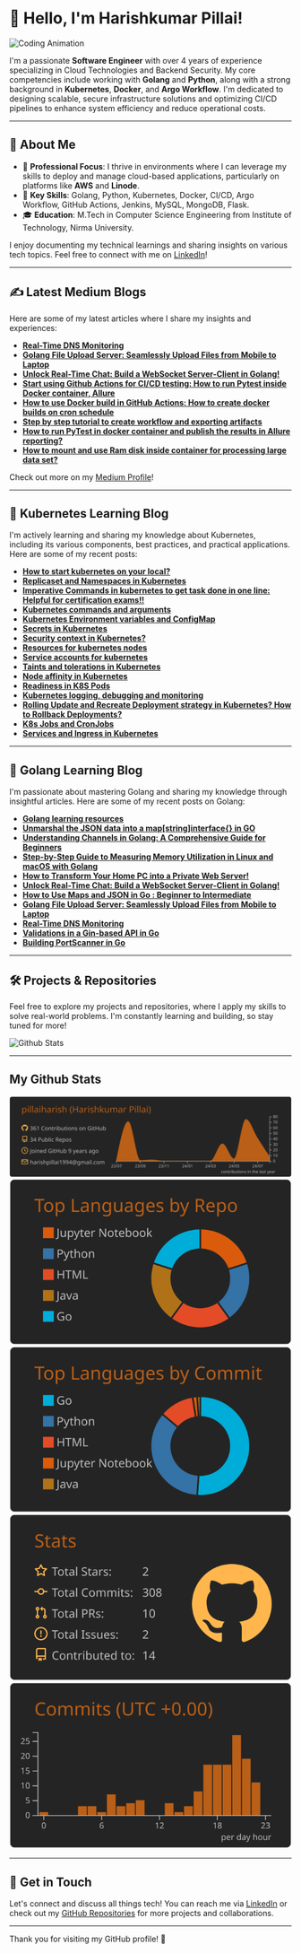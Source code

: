 # 👋 Hello, I'm Harishkumar Pillai!

![Coding Animation](https://media.giphy.com/media/M9kgjEsLG6LMbYC9dl/giphy.gif)

I'm a passionate **Software Engineer** with over 4 years of experience specializing in Cloud Technologies and Backend Security. My core competencies include working with **Golang** and **Python**, along with a strong background in **Kubernetes**, **Docker**, and **Argo Workflow**. I'm dedicated to designing scalable, secure infrastructure solutions and optimizing CI/CD pipelines to enhance system efficiency and reduce operational costs.

---

## 🚀 About Me

- 🌟 **Professional Focus**: I thrive in environments where I can leverage my skills to deploy and manage cloud-based applications, particularly on platforms like **AWS** and **Linode**.
- 🔧 **Key Skills**: Golang, Python, Kubernetes, Docker, CI/CD, Argo Workflow, GitHub Actions, Jenkins, MySQL, MongoDB, Flask.
- 🎓 **Education**: M.Tech in Computer Science Engineering from Institute of Technology, Nirma University.

I enjoy documenting my technical learnings and sharing insights on various tech topics. Feel free to connect with me on [LinkedIn](https://www.linkedin.com/in/pillaiharishkumar/)!

---

## ✍️ Latest Medium Blogs

Here are some of my latest articles where I share my insights and experiences:

- [**Real-Time DNS Monitoring**](https://medium.com/@harishpillai1994/real-time-dns-monitoring-1bd37cb43f9a)
- [**Golang File Upload Server: Seamlessly Upload Files from Mobile to Laptop**](https://medium.com/@harishpillai1994/how-to-build-a-file-upload-server-in-go-seamlessly-upload-files-from-mobile-to-laptop-7f4b06679de1)
- [**Unlock Real-Time Chat: Build a WebSocket Server-Client in Golang!**](https://medium.com/stackademic/unlock-real-time-chat-build-a-websocket-server-client-in-golang-2d23f469a14b)
- [**Start using Github Actions for CI/CD testing: How to run Pytest inside Docker container, Allure**](https://medium.com/@harishpillai1994/github-automation-awesomeness-run-pytest-allure-reports-and-publish-automatically-on-github-82241266839a)
- [**How to use Docker build in GitHub Actions: How to create docker builds on cron schedule**](https://medium.com/@harishpillai1994/github-actions-mastering-docker-image-builds-in-github-actions-workflows-as-cron-or-manual-trigger-a493ab7818a)
- [**Step by step tutorial to create workflow and exporting artifacts**](https://medium.com/@harishpillai1994/efficient-test-execution-in-github-actions-exporting-artifacts-for-enhanced-insights-7c5fbf28e045)
- [**How to run PyTest in docker container and publish the results in Allure reporting?**](https://medium.com/@harishpillai1994/how-to-run-pytest-in-docker-container-and-publish-the-results-in-allure-reporting-a96499f28f9f)
- [**How to mount and use Ram disk inside container for processing large data set?**](https://medium.com/@harishpillai1994/how-to-mount-and-use-ram-disk-inside-container-for-processing-large-data-set-53c3f3e2161a)

Check out more on my [Medium Profile](https://medium.com/@harishpillai1994)!

---

## 📘 Kubernetes Learning Blog

I'm actively learning and sharing my knowledge about Kubernetes, including its various components, best practices, and practical applications. Here are some of my recent posts:

- [**How to start kubernetes on your local?**](https://medium.com/@harishpillai1994/how-to-start-kubernetes-on-your-local-ead283dc06ca)
- [**Replicaset and Namespaces in Kubernetes**](https://medium.com/@harishpillai1994/replicaset-in-kubernetes-2b597c4f44e0)
- [**Imperative Commands in kubernetes to get task done in one line: Helpful for certification exams!!**](https://medium.com/@harishpillai1994/imperative-commands-in-kubernetes-to-get-task-done-in-one-line-helpful-for-certification-exams-75f403dedbba)
- [**Kubernetes commands and arguments**](https://medium.com/@harishpillai1994/kubernetes-commands-and-arguments-f75c6c7341de)
- [**Kubernetes Environment variables and ConfigMap**](https://medium.com/@harishpillai1994/kubernetes-environment-variables-and-configmap-975663b42d4b)
- [**Secrets in Kubernetes**](https://medium.com/@harishpillai1994/secrets-in-kubernetes-cf0d2a0eaa80)
- [**Security context in Kubernetes?**](https://medium.com/@harishpillai1994/security-context-in-kubernetes-c3d6717f372b)
- [**Resources for kubernetes nodes**](https://medium.com/@harishpillai1994/resources-for-kubernetes-nodes-0ba1adef9ade)
- [**Service accounts for kubernetes**](https://medium.com/@harishpillai1994/service-accounts-for-kubernetes-7baa93753aa2)
- [**Taints and tolerations in Kubernetes**](https://medium.com/@harishpillai1994/taints-and-tolerations-in-kubernetes-e9e63323f228)
- [**Node affinity in Kubernetes**](https://medium.com/@harishpillai1994/node-affinity-in-kubernetes-1462a24ff371)
- [**Readiness in K8S Pods**](https://medium.com/@harishpillai1994/readiness-in-k8s-pods-6c63ab761bdf)
- [**Kubernetes logging, debugging and monitoring**](https://medium.com/@harishpillai1994/kubernetes-logging-debugging-and-monitoring-06e9d8a244ef)
- [**Rolling Update and Recreate Deployment strategy in Kubernetes? How to Rollback Deployments?**](https://medium.com/@harishpillai1994/rolling-update-and-recreate-deployment-strategy-in-kubernetes-how-to-rollback-deployments-34873c2a929b)
- [**K8s Jobs and CronJobs**](https://medium.com/@harishpillai1994/k8s-jobs-and-cronjobs-8658e112cf82)
- [**Services and Ingress in Kubernetes**](https://medium.com/@harishpillai1994/services-and-ingress-in-kubernetes-aa086dfc9f07)

---

## 📘 Golang Learning Blog

I'm passionate about mastering Golang and sharing my knowledge through insightful articles. Here are some of my recent posts on Golang:

- [**Golang learning resources**](https://medium.com/@harishpillai1994/golang-learning-resources-271e2397f6e6)
- [**Unmarshal the JSON data into a map[string]interface{} in GO**](https://medium.com/@harishpillai1994/unmarshal-the-json-data-into-a-map-string-interface-in-go-4cc0647a632d)
- [**Understanding Channels in Golang: A Comprehensive Guide for Beginners**](https://medium.com/@harishpillai1994/understanding-channels-in-golang-a-comprehensive-guide-for-beginners-716362be7e74)
- [**Step-by-Step Guide to Measuring Memory Utilization in Linux and macOS with Golang**](https://medium.com/@harishpillai1994/step-by-step-guide-to-measuring-memory-utilization-in-linux-and-macos-with-golang-d12d9659413a)
- [**How to Transform Your Home PC into a Private Web Server!**](https://medium.com/stackademic/how-to-transform-your-home-pc-into-a-private-web-server-e551b474674e)
- [**Unlock Real-Time Chat: Build a WebSocket Server-Client in Golang!**](https://medium.com/stackademic/unlock-real-time-chat-build-a-websocket-server-client-in-golang-2d23f469a14b)
- [**How to Use Maps and JSON in Go : Beginner to Intermediate**](https://medium.com/@harishpillai1994/how-to-use-maps-and-json-in-go-beginner-to-intermediate-57a5820cdd80)
- [**Golang File Upload Server: Seamlessly Upload Files from Mobile to Laptop**](https://medium.com/@harishpillai1994/how-to-build-a-file-upload-server-in-go-seamlessly-upload-files-from-mobile-to-laptop-7f4b06679de1)
- [**Real-Time DNS Monitoring**](https://medium.com/@harishpillai1994/real-time-dns-monitoring-1bd37cb43f9a)
- [**Validations in a Gin-based API in Go**](https://medium.com/@harishpillai1994/validations-in-a-gin-based-api-in-go-68c2b66135fd)
- [**Building PortScanner in Go**](https://medium.com/@harishpillai1994/building-portscanner-in-go-9ecea4364e4a)

---

## 🛠️ Projects & Repositories

Feel free to explore my projects and repositories, where I apply my skills to solve real-world problems. I'm constantly learning and building, so stay tuned for more!

![Github Stats](https://github-readme-stats.vercel.app/api?username=pillaiharish&show_icons=true&hide_border=true&count_private=true&include_all_commits=true&theme=radical)

---

## My Github Stats

[![](https://raw.githubusercontent.com/pillaiharish/pillaiharish/master/profile-summary-card-output/darcula/0-profile-details.svg)](https://github.com/vn7n24fzkq/github-profile-summary-cards)
[![](https://raw.githubusercontent.com/pillaiharish/pillaiharish/master/profile-summary-card-output/darcula/1-repos-per-language.svg)](https://github.com/vn7n24fzkq/github-profile-summary-cards) [![](https://raw.githubusercontent.com/pillaiharish/pillaiharish/master/profile-summary-card-output/darcula/2-most-commit-language.svg)](https://github.com/vn7n24fzkq/github-profile-summary-cards)
[![](https://raw.githubusercontent.com/pillaiharish/pillaiharish/master/profile-summary-card-output/darcula/3-stats.svg)](https://github.com/vn7n24fzkq/github-profile-summary-cards) [![](https://raw.githubusercontent.com/pillaiharish/pillaiharish/master/profile-summary-card-output/darcula/4-productive-time.svg)](https://github.com/vn7n24fzkq/github-profile-summary-cards)

---

## 💬 Get in Touch

Let's connect and discuss all things tech! You can reach me via [LinkedIn](https://www.linkedin.com/in/pillaiharishkumar/) or check out my [GitHub Repositories](https://github.com/pillaiharish) for more projects and collaborations.

---

Thank you for visiting my GitHub profile! 🚀
